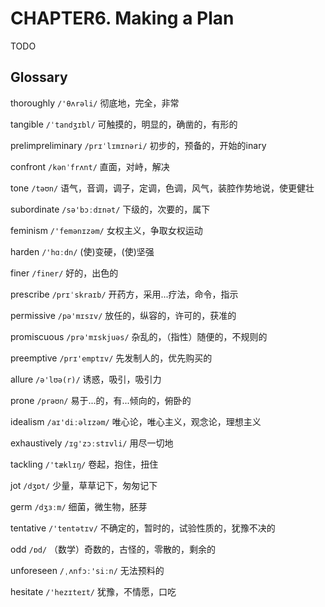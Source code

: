 # CHAPTER6. Making a Plan

TODO



## Glossary

thoroughly `/'θʌrəli/` 彻底地，完全，非常

tangible `/ˈtandʒɪbl/` 可触摸的，明显的，确凿的，有形的

prelimpreliminary `/prɪˈlɪmɪnəri/` 初步的，预备的，开始的inary

confront `/kənˈfrʌnt/` 直面，对峙，解决

tone `/təʊn/` 语气，音调，调子，定调，色调，风气，装腔作势地说，使更健壮

subordinate `/sə'bɔːdɪnət/` 下级的，次要的，属下

feminism `/'femənɪzəm/` 女权主义，争取女权运动

harden `/'hɑːdn/`  (使)变硬，(使)坚强

finer `/finer/` 好的，出色的

prescribe `/prɪˈskraɪb/` 开药方，采用...疗法，命令，指示

permissive `/pə'mɪsɪv/` 放任的，纵容的，许可的，获准的

promiscuous `/prə'mɪskjuəs/` 杂乱的，（指性）随便的，不规则的

preemptive `/prɪ'emptɪv/` 先发制人的，优先购买的

allure `/ə'lʊə(r)/` 诱惑，吸引，吸引力

prone `/prəʊn/` 易于...的，有...倾向的，俯卧的

idealism `/aɪ'diːəlɪzəm/` 唯心论，唯心主义，观念论，理想主义

exhaustively `/ɪɡ'zɔːstɪvli/` 用尽一切地

tackling `/'tæklɪŋ/` 卷起，抱住，扭住

jot `/dʒɒt/` 少量，草草记下，匆匆记下

germ `/dʒɜːm/` 细菌，微生物，胚芽

tentative `/'tentətɪv/` 不确定的，暂时的，试验性质的，犹豫不决的

odd `/ɒd/` （数学）奇数的，古怪的，零散的，剩余的

unforeseen `/ˌʌnfɔː'siːn/` 无法预料的

hesitate `/'hezɪteɪt/` 犹豫，不情愿，口吃